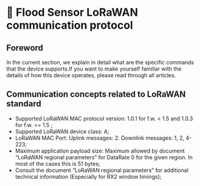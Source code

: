 # 📖 Flood Sensor LoRaWAN communication protocol

## Foreword <a href="#foreword" id="foreword"></a>

In the current section, we explain in detail what are the specific commands that the device supports.If you want to make yourself familiar with the details of how this device operates, please read through all articles.

## Communication concepts related to LoRaWAN standard <a href="#communication-concepts-related-to-lorawan-standard" id="communication-concepts-related-to-lorawan-standard"></a>

* Supported LoRaWAN MAC protocol version: 1.0.1 for f.w. < 1.5 and 1.0.3 for f.w. >= 1.5 ;
* Supported LoRaWAN device class: A;
* LoRaWAN MAC Port: Uplink messages: 2. Downlink messages: 1, 2, 4-223;
* Maximum application payload size: Maximum allowed by document “LoRaWAN regional parameters” for DataRate 0 for the given region. In most of the cases this is 51 bytes;
* Consult the document “LoRaWAN regional parameters” for additional technical information (Especially for RX2 window timings);

